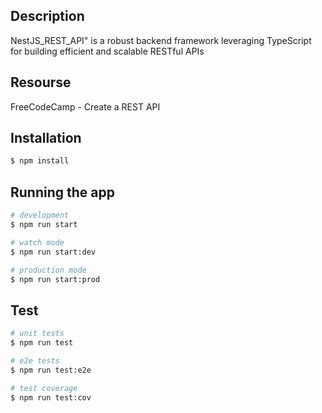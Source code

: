 ## Description

NestJS_REST_API" is a robust backend framework leveraging TypeScript for building efficient and scalable RESTful APIs

## Resourse

FreeCodeCamp - Create a REST API


## Installation

```bash
$ npm install
```

## Running the app

```bash
# development
$ npm run start

# watch mode
$ npm run start:dev

# production mode
$ npm run start:prod
```

## Test

```bash
# unit tests
$ npm run test

# e2e tests
$ npm run test:e2e

# test coverage
$ npm run test:cov




